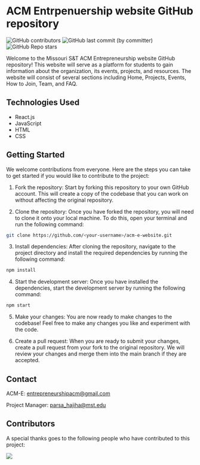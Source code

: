 # ACM Entrpenuership website GitHub repository

![GitHub contributors](https://img.shields.io/github/contributors/ACM-Entrepreneurship/acm-e-website)
![GitHub last commit (by committer)](https://img.shields.io/github/last-commit/ACM-Entrepreneurship/acm-e-website)
![GitHub Repo stars](https://img.shields.io/github/stars/ACM-Entrepreneurship/acm-e-website)


Welcome to the Missouri S&T ACM Entrepreneurship website GitHub repository! This website will serve as a platform for students to gain information about the organization, its events, projects, and resources. The website will consist of several sections including Home, Projects, Events, How to Join, Team, and FAQ.


## Technologies Used
- React.js
- JavaScript
- HTML
- CSS


## Getting Started
We welcome contributions from everyone. Here are the steps you can take to get started if you would like to contribute to the project:

1. Fork the repository: Start by forking this repository to your own GitHub account. This will create a copy of the codebase that you can work on without affecting the original repository.

2. Clone the repository: Once you have forked the repository, you will need to clone it onto your local machine. To do this, open your terminal and run the following command:
```bash
git clone https://github.com/<your-username>/acm-e-website.git
 ```

3. Install dependencies: After cloning the repository, navigate to the project directory and install the required dependencies by running the following command:
```bash
npm install
 ```

4. Start the development server: Once you have installed the dependencies, start the development server by running the following command:
```bash
npm start
 ```

5. Make your changes: You are now ready to make changes to the codebase! Feel free to make any changes you like and experiment with the code.

6. Create a pull request: When you are ready to submit your changes, create a pull request from your fork to the original repository. We will review your changes and merge them into the main branch if they are accepted.


## Contact
ACM-E: entrepreneurshipacm@gmail.com

Project Manager: parsa_hajiha@mst.edu


## Contributors

A special thanks goes to the following people who have contributed to this project:

<a href="https://github.com/ACM-Entrepreneurship/acm-e-website/graphs/contributors">
  <img src="https://contrib.rocks/image?repo=ACM-Entrepreneurship/acm-e-website" />
</a>
